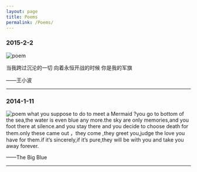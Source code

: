 ```yaml
---
layout: page
title: Poems
permalink: /Poems/
---
```


### 2015-2-2

![poem](///assets/poem_2015_2_2.jpg)

当我跨过沉沦的一切
向着永恒开战的时候
你是我的军旗

——王小波

---

### 2014-1-11

![poem](///assets/poem_2014_1_11.jpg) what you suppose to do to meet a Mermaid ?you go to bottom of the sea,the water is even blue any more.the sky are only memories,and you foot there at silence.and you stay there and you decide to choose death for them.only these came out ，they come ,they greet you,judge the love you have for them.if it’s sincerely,if it’s pure,they will be with you and take you away forever.

——The Big Blue

---
